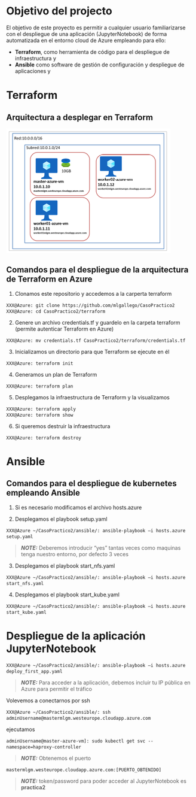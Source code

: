#  Objetivo del projecto

El objetivo de este proyecto es permitir a cualquier usuario familiarizarse con el despliegue de 
una aplicación (JupyterNotebook) de forma automatizada en el entorno cloud de Azure empleando para ello: 
- **Terraform**, como herramienta de código para el despliegue de infraestructura y
- **Ansible** como software de gestión de configuración y despliegue de aplicaciones y 

# Terraform
## Arquitectura a desplegar en Terraform

![Arquitectura a desplegar con Terraform](images/Terraform-Architecture.png)

##  Comandos para el despliegue de la arquitectura de Terraform en Azure

1. Clonamos este repositorio y accedemos a la carperta terraform
```console
XXX@Azure: git clone https://github.com/mlgallego/CasoPractico2 
XXX@Azure: cd CasoPractico2/terraform
```
2. Genere un archivo credentials.tf y guardelo en la carpeta terraform (permite autenticar Terraform en Azure) 
```console
XXX@Azure: mv credentials.tf CasoPractico2/terraform/credentials.tf 
```

3. Inicializamos un directorio para que Terraform se ejecute en él
```console
XXX@Azure: terraform init 
```

4. Generamos un plan de Terraform 
```console
XXX@Azure: terraform plan 
```

5. Desplegamos la infraestructura de Terraform y la visualizamos
```console
XXX@Azure: terraform apply 
XXX@Azure: terraform show 
```

6. Si queremos destruir la infraestructura 
```console
XXX@Azure: terraform destroy 
```

# Ansible
##  Comandos para el despliegue de kubernetes empleando Ansible
1. Si es necesario modificamos el archivo hosts.azure

2. Desplegamos el playbook setup.yaml
```console
XXX@Azure ~/CasoPractico2/ansible/: ansible-playbook –i hosts.azure setup.yaml
```
> **_NOTE:_** Deberemos introducir “yes” tantas veces como maquinas tenga nuestro entorno, por defecto 3 veces

3. Desplegamos el playbook start_nfs.yaml
```console
XXX@Azure ~/CasoPractico2/ansible/: ansible-playbook –i hosts.azure start_nfs.yaml
```
4. Desplegamos el playbook start_kube.yaml
```console
XXX@Azure ~/CasoPractico2/ansible/: ansible-playbook –i hosts.azure start_kube.yaml
```

# Despliegue de la aplicación JupyterNotebook
```console
XXX@Azure ~/CasoPractico2/ansible/: ansible-playbook –i hosts.azure deploy_first_app.yaml
```
> **_NOTE:_** Para acceder a la aplicación, debemos incluir tu IP pública en Azure para permitir el tráfico

Volevemos a conectarnos por ssh 
```console
XXX@Azure ~/CasoPractico2/ansible/: ssh adminUsername@mastermlgm.westeurope.cloudapp.azure.com
```
ejecutamos 
```console
adminUsername@master-azure-vm]: sudo kubectl get svc --namespace=haproxy-controller
```
> **_NOTE:_** Obtenemos el puerto

```console
mastermlgm.westeurope.cloudapp.azure.com:[PUERTO_OBTENIDO]
```

> **_NOTE:_** token/password para poder acceder al JupyterNotebook es **practica2**
